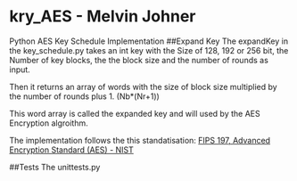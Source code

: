 # kry_AES - Melvin Johner
Python AES Key Schedule Implementation
##Expand Key
The expandKey in the key_schedule.py takes an int key with the Size of 128, 192 or 256 bit, the Number of key blocks, the the block size and the number of rounds as input.

Then it returns an array of words with the size of block size multiplied by the number of rounds plus 1. (Nb*(Nr+1))

This word array is called the expanded key and will used by the AES Encryption algroithm.

The implementation follows the this standatisation: [FIPS 197, Advanced Encryption Standard (AES) - NIST](https://nvlpubs.nist.gov/nistpubs/FIPS/NIST.FIPS.197.pdf)

##Tests
The unittests.py 